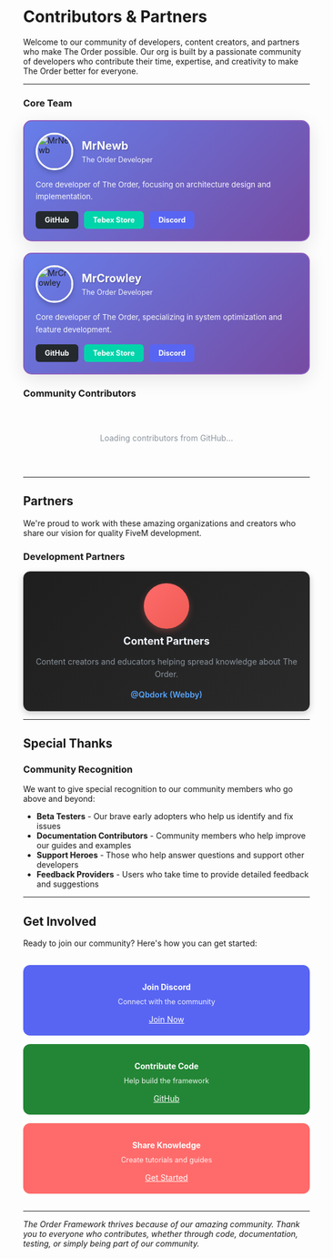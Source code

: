 # <i class="fas fa-handshake"></i> Contributors & Partners

Welcome to our community of developers, content creators, and partners who make The Order possible.
Our org is built by a passionate community of developers who contribute their time, expertise, and creativity to make The Order better for everyone.

---

### Core Team

<div style="display: grid; grid-template-columns: repeat(auto-fit, minmax(300px, 1fr)); gap: 20px; margin: 20px 0;">
  
  <div style="background: linear-gradient(135deg, #667eea 0%, #764ba2 100%); padding: 20px; border-radius: 15px; box-shadow: 0 8px 32px rgba(0,0,0,0.1); border: 2px solid #8b5fbf;">
    <div style="display: flex; align-items: center; gap: 15px; margin-bottom: 15px;">
      <img src="https://github.com/MrNewb.png" alt="MrNewb" style="width: 60px; height: 60px; border-radius: 50%; border: 3px solid white; box-shadow: 0 4px 8px rgba(0,0,0,0.2);">
      <div>
        <h3 style="margin: 0; color: white; font-size: 1.4em; text-shadow: 1px 1px 2px rgba(0,0,0,0.3);">MrNewb</h3>
        <p style="margin: 5px 0 0 0; color: rgba(255,255,255,0.9); font-size: 0.9em;">The Order Developer</p>
      </div>
    </div>
    <p style="color: rgba(255,255,255,0.95); margin: 0 0 15px 0; line-height: 1.6; font-size: 0.95em;">
      Core developer of The Order, focusing on architecture design and implementation.
    </p>
    <div style="display: flex; gap: 10px; flex-wrap: wrap;">
      <a href="https://github.com/MrNewb" target="_blank" style="display: inline-block; background: #24292e; color: white; padding: 8px 16px; border-radius: 6px; text-decoration: none; font-weight: bold; font-size: 0.9em; transition: all 0.3s ease;" onmouseover="this.style.background='#0366d6'" onmouseout="this.style.background='#24292e'">
        <i class="fab fa-github"></i> GitHub
      </a>
      <a href="https://mrnewbscripts.tebex.io/" target="_blank" style="display: inline-block; background: #00d4aa; color: white; padding: 8px 16px; border-radius: 6px; text-decoration: none; font-weight: bold; font-size: 0.9em; transition: all 0.3s ease;" onmouseover="this.style.background='#00b894'" onmouseout="this.style.background='#00d4aa'">
        <i class="fas fa-shopping-cart"></i> Tebex Store
      </a>
      <a href="https://discord.gg/mrnewbscripts" target="_blank" style="display: inline-block; background: #5865f2; color: white; padding: 8px 16px; border-radius: 6px; text-decoration: none; font-weight: bold; font-size: 0.9em; transition: all 0.3s ease;" onmouseover="this.style.background='#4752c4'" onmouseout="this.style.background='#5865f2'">
        <i class="fab fa-discord"></i> Discord
      </a>
    </div>
  </div>

  <div style="background: linear-gradient(135deg, #667eea 0%, #764ba2 100%); padding: 20px; border-radius: 15px; box-shadow: 0 8px 32px rgba(0,0,0,0.1); border: 2px solid #8b5fbf;">
    <div style="display: flex; align-items: center; gap: 15px; margin-bottom: 15px;">
      <img src="https://github.com/gononono64.png" alt="MrCrowley" style="width: 60px; height: 60px; border-radius: 50%; border: 3px solid white; box-shadow: 0 4px 8px rgba(0,0,0,0.2);">
      <div>
        <h3 style="margin: 0; color: white; font-size: 1.4em; text-shadow: 1px 1px 2px rgba(0,0,0,0.3);">MrCrowley</h3>
        <p style="margin: 5px 0 0 0; color: rgba(255,255,255,0.9); font-size: 0.9em;">The Order Developer</p>
      </div>
    </div>
    <p style="color: rgba(255,255,255,0.95); margin: 0 0 15px 0; line-height: 1.6; font-size: 0.95em;">
      Core developer of The Order, specializing in system optimization and feature development.
    </p>
    <div style="display: flex; gap: 10px; flex-wrap: wrap;">
      <a href="https://github.com/gononono64" target="_blank" style="display: inline-block; background: #24292e; color: white; padding: 8px 16px; border-radius: 6px; text-decoration: none; font-weight: bold; font-size: 0.9em; transition: all 0.3s ease;" onmouseover="this.style.background='#0366d6'" onmouseout="this.style.background='#24292e'">
        <i class="fab fa-github"></i> GitHub
      </a>
      <a href="https://mrcscripts.tebex.io/" target="_blank" style="display: inline-block; background: #00d4aa; color: white; padding: 8px 16px; border-radius: 6px; text-decoration: none; font-weight: bold; font-size: 0.9em; transition: all 0.3s ease;" onmouseover="this.style.background='#00b894'" onmouseout="this.style.background='#00d4aa'">
        <i class="fas fa-shopping-cart"></i> Tebex Store
      </a>
      <a href="https://discord.gg/aQYJYptZNP" target="_blank" style="display: inline-block; background: #5865f2; color: white; padding: 8px 16px; border-radius: 6px; text-decoration: none; font-weight: bold; font-size: 0.9em; transition: all 0.3s ease;" onmouseover="this.style.background='#4752c4'" onmouseout="this.style.background='#5865f2'">
        <i class="fab fa-discord"></i> Discord
      </a>
    </div>
  </div>

</div>

### Community Contributors

<div id="github-contributors" style="margin: 20px 0;">
  <div style="text-align: center; padding: 40px;">
    <div style="color: #8b949e;">Loading contributors from GitHub...</div>
  </div>
</div>


---

## <i class="fas fa-handshake"></i> Partners

We're proud to work with these amazing organizations and creators who share our vision for quality FiveM development.

### Development Partners

<div style="background: linear-gradient(135deg, #1e1e1e 0%, #2a2a2a 100%); border: 1px solid #3a3a3a; border-radius: 12px; padding: 20px; box-shadow: 0 4px 12px rgba(0, 0, 0, 0.2);">
  <div style="text-align: center; margin-bottom: 15px;">
    <div style="width: 80px; height: 80px; background: linear-gradient(135deg, #ff6b6b 0%, #ee5a52 100%); border-radius: 50%; display: flex; align-items: center; justify-content: center; margin: 0 auto 10px; font-size: 2em; color: white; box-shadow: 0 4px 12px rgba(255, 107, 107, 0.3);">
      <i class="fas fa-video"></i>
    </div>
    <h4 style="color: #f0f6fc; margin: 0; font-size: 1.3em;">Content Partners</h4>
  </div>
  <p style="color: #8b949e; text-align: center; line-height: 1.6; margin: 15px 0;">
    Content creators and educators helping spread knowledge about The Order.
  </p>
  <div style="text-align: center; margin-top: 15px;">
    <a href="https://www.youtube.com/@Qbdork" target="_blank" style="color: #58a6ff; text-decoration: none; font-weight: 600;">
      @Qbdork (Webby)
    </a>
  </div>
</div>

---

## <i class="fas fa-heart"></i> Special Thanks

### Community Recognition

We want to give special recognition to our community members who go above and beyond:

- **Beta Testers** - Our brave early adopters who help us identify and fix issues
- **Documentation Contributors** - Community members who help improve our guides and examples
- **Support Heroes** - Those who help answer questions and support other developers
- **Feedback Providers** - Users who take time to provide detailed feedback and suggestions

---

## <i class="fas fa-phone"></i> Get Involved

Ready to join our community? Here's how you can get started:

<div style="display: grid; grid-template-columns: repeat(auto-fit, minmax(250px, 1fr)); gap: 15px; margin: 30px 0;">
  
  <div style="background: #5865f2; padding: 20px; border-radius: 12px; text-align: center; color: white;">
    <div style="font-size: 2em; margin-bottom: 10px;"><i class="fab fa-discord"></i></div>
    <h4 style="margin: 0 0 10px 0;">Join Discord</h4>
    <p style="margin: 0 0 15px 0; opacity: 0.9; font-size: 0.9em;">Connect with the community</p>
    <a href="https://discord.gg/MukwBuJjP7" target="_blank" style="color: white; text-decoration: underline;">Join Now</a>
  </div>

  <div style="background: #238636; padding: 20px; border-radius: 12px; text-align: center; color: white;">
    <div style="font-size: 2em; margin-bottom: 10px;"><i class="fas fa-wrench"></i></div>
    <h4 style="margin: 0 0 10px 0;">Contribute Code</h4>
    <p style="margin: 0 0 15px 0; opacity: 0.9; font-size: 0.9em;">Help build the framework</p>
    <a href="https://github.com/TheOrderFivem" target="_blank" style="color: white; text-decoration: underline;">GitHub</a>
  </div>

  <div style="background: #ff6b6b; padding: 20px; border-radius: 12px; text-align: center; color: white;">
    <div style="font-size: 2em; margin-bottom: 10px;"><i class="fas fa-book"></i></div>
    <h4 style="margin: 0 0 10px 0;">Share Knowledge</h4>
    <p style="margin: 0 0 15px 0; opacity: 0.9; font-size: 0.9em;">Create tutorials and guides</p>
    <a href="https://discord.gg/MukwBuJjP7" target="_blank" style="color: white; text-decoration: underline;">Get Started</a>
  </div>

</div>

---

*The Order Framework thrives because of our amazing community. Thank you to everyone who contributes, whether through code, documentation, testing, or simply being part of our community.*
